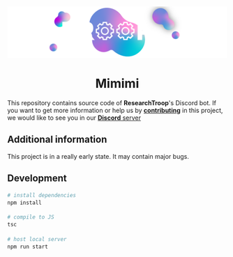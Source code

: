<div align="center">
<img src="/.github/assets/banner1280x300-transparent.png" draggable="false">

# Mimimi</div>  
  
This repository contains source code of **ResearchTroop**'s Discord bot.
If you want to get more information or help us by **[contributing](#development)** in this project, we would like to see you in our [**Discord** server](https://discord.gg/b6GXVuT)

## Additional information
This project is in a really early state. It may contain major bugs.

## Development

``` bash
# install dependencies
npm install

# compile to JS
tsc

# host local server
npm run start
```
